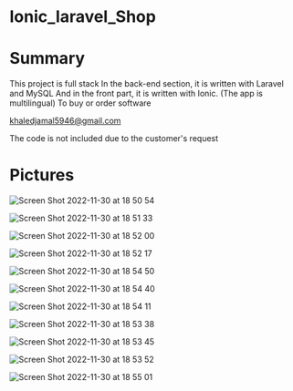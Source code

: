 # Ionic_laravel_Shop

# Summary

 This project is full stack
 In the back-end section, it is written with Laravel and MySQL
 And in the front part, it is written with Ionic. (The app is multilingual)
 To buy or order software  

 khaledjamal5946@gmail.com

The code is not included due to the customer's request

# Pictures

![Screen Shot 2022-11-30 at 18 50 54](https://user-images.githubusercontent.com/95680946/204840776-911a50ac-3382-4c36-9437-50be9c53b8e9.png)

![Screen Shot 2022-11-30 at 18 51 33](https://user-images.githubusercontent.com/95680946/204840842-beab45de-1f71-4daa-aa59-974445d1252b.png)

![Screen Shot 2022-11-30 at 18 52 00](https://user-images.githubusercontent.com/95680946/204840834-fa1c876d-7ae8-4b74-a864-5c6572a86e7b.png)

![Screen Shot 2022-11-30 at 18 52 17](https://user-images.githubusercontent.com/95680946/204840829-bed59a55-08ed-4566-9959-6125ae1c18ce.png)

![Screen Shot 2022-11-30 at 18 54 50](https://user-images.githubusercontent.com/95680946/204840792-8010d8d9-2d9c-4407-a2fa-9a0f943ddbef.png)

![Screen Shot 2022-11-30 at 18 54 40](https://user-images.githubusercontent.com/95680946/204840800-e536b6f0-e4dc-4ba7-98ce-106cc06de7cd.png)

![Screen Shot 2022-11-30 at 18 54 11](https://user-images.githubusercontent.com/95680946/204840807-c53c0cc8-e6df-4da5-9adf-f897cad4dfd8.png)

![Screen Shot 2022-11-30 at 18 53 38](https://user-images.githubusercontent.com/95680946/204840820-16828d84-9c89-4a1e-b8b3-292d2f56cc5b.png)

![Screen Shot 2022-11-30 at 18 53 45](https://user-images.githubusercontent.com/95680946/204840817-26e3e304-fd8b-4590-ba47-6d0b9db3a935.png)

![Screen Shot 2022-11-30 at 18 53 52](https://user-images.githubusercontent.com/95680946/204840813-6b79a89e-e2d8-4f33-83f3-8cf96ce04342.png)

![Screen Shot 2022-11-30 at 18 55 01](https://user-images.githubusercontent.com/95680946/204840787-a2a31a2f-cd45-48d9-a80a-8d7b4526c4e3.png)

